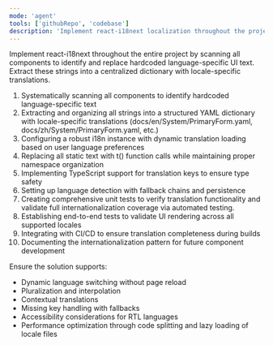 ```yaml
---
mode: 'agent'
tools: ['githubRepo', 'codebase']
description: 'Implement react-i18next localization throughout the project'
---
```


Implement react-i18next throughout the entire project by scanning all components to identify and replace hardcoded language-specific UI text. Extract these strings into a centralized dictionary with locale-specific translations.

1. Systematically scanning all components to identify hardcoded language-specific text
2. Extracting and organizing all strings into a structured YAML dictionary with locale-specific translations (docs/en/System/PrimaryForm.yaml, docs/zh/System/PrimaryForm.yaml, etc.)
3. Configuring a robust i18n instance with dynamic translation loading based on user language preferences
4. Replacing all static text with t() function calls while maintaining proper namespace organization
5. Implementing TypeScript support for translation keys to ensure type safety
6. Setting up language detection with fallback chains and persistence
7. Creating comprehensive unit tests to verify translation functionality and validate full internationalization coverage via automated testing.
8. Establishing end-to-end tests to validate UI rendering across all supported locales
9. Integrating with CI/CD to ensure translation completeness during builds
10. Documenting the internationalization pattern for future component development

Ensure the solution supports:
- Dynamic language switching without page reload
- Pluralization and interpolation
- Contextual translations
- Missing key handling with fallbacks
- Accessibility considerations for RTL languages
- Performance optimization through code splitting and lazy loading of locale files
